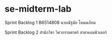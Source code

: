 # se-midterm-lab

Sprint Backlog 1 B6514808 นายณัฐนัย โหมดเอียม

Sprint Backlog 2 สำนักวิชา วิศวกรรมศาตร์ สาขาคอมพิวเตอร์